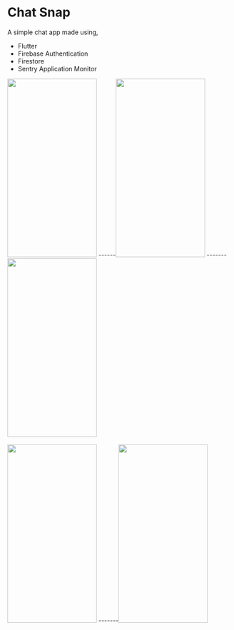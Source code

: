 # **Chat Snap**

A simple chat app made using, 
  
  - Flutter
  - Firebase Authentication
  - Firestore
  - Sentry Application Monitor

<img src="https://user-images.githubusercontent.com/55059232/116121345-23e39500-a6de-11eb-9377-828e383ae958.png" width="200" height="400"> ------<img src="https://user-images.githubusercontent.com/55059232/116121357-25ad5880-a6de-11eb-97ff-3979eb34cf3b.png" width="200" height="400"> -------<img src="https://user-images.githubusercontent.com/55059232/116121362-26de8580-a6de-11eb-850f-cc476d4c0caf.png" width="200" height="400">     
<br/>
<img src="https://user-images.githubusercontent.com/55059232/116121375-2940df80-a6de-11eb-995c-d5742b9398f5.png" width="200" height="400">   -------<img src="https://user-images.githubusercontent.com/55059232/116121368-27771c00-a6de-11eb-8a74-ce618cfd7558.png" width="200" height="400"> 

